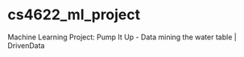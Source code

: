 # cs4622_ml_project
Machine Learning Project: Pump It Up - Data mining the water table | DrivenData
